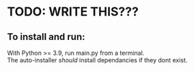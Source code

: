 # TODO: WRITE THIS??? 

## To install and run: 
With Python >= 3.9, run main.py from a terminal.  
The auto-installer *should* install dependancies if they dont exist. 